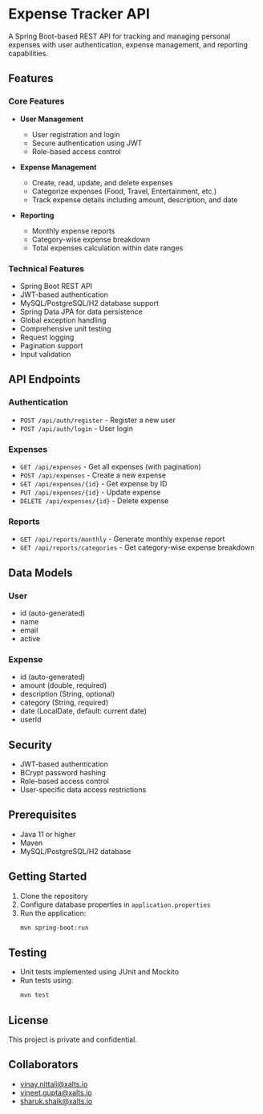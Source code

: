 # Expense Tracker API

A Spring Boot-based REST API for tracking and managing personal expenses with user authentication, expense management, and reporting capabilities.

## Features

### Core Features
- **User Management**
  - User registration and login
  - Secure authentication using JWT
  - Role-based access control

- **Expense Management**
  - Create, read, update, and delete expenses
  - Categorize expenses (Food, Travel, Entertainment, etc.)
  - Track expense details including amount, description, and date

- **Reporting**
  - Monthly expense reports
  - Category-wise expense breakdown
  - Total expenses calculation within date ranges

### Technical Features
- Spring Boot REST API
- JWT-based authentication
- MySQL/PostgreSQL/H2 database support
- Spring Data JPA for data persistence
- Global exception handling
- Comprehensive unit testing
- Request logging
- Pagination support
- Input validation

## API Endpoints

### Authentication
- `POST /api/auth/register` - Register a new user
- `POST /api/auth/login` - User login

### Expenses
- `GET /api/expenses` - Get all expenses (with pagination)
- `POST /api/expenses` - Create a new expense
- `GET /api/expenses/{id}` - Get expense by ID
- `PUT /api/expenses/{id}` - Update expense
- `DELETE /api/expenses/{id}` - Delete expense

### Reports
- `GET /api/reports/monthly` - Generate monthly expense report
- `GET /api/reports/categories` - Get category-wise expense breakdown

## Data Models

### User
- id (auto-generated)
- name
- email
- active

### Expense
- id (auto-generated)
- amount (double, required)
- description (String, optional)
- category (String, required)
- date (LocalDate, default: current date)
- userId

## Security
- JWT-based authentication
- BCrypt password hashing
- Role-based access control
- User-specific data access restrictions

## Prerequisites
- Java 11 or higher
- Maven
- MySQL/PostgreSQL/H2 database

## Getting Started

1. Clone the repository
2. Configure database properties in `application.properties`
3. Run the application:
   ```bash
   mvn spring-boot:run
   ```

## Testing
- Unit tests implemented using JUnit and Mockito
- Run tests using:
  ```bash
  mvn test
  ```

## License
This project is private and confidential.

## Collaborators
- vinay.nittali@xalts.io
- vineet.gupta@xalts.io
- sharuk.shaik@xalts.io